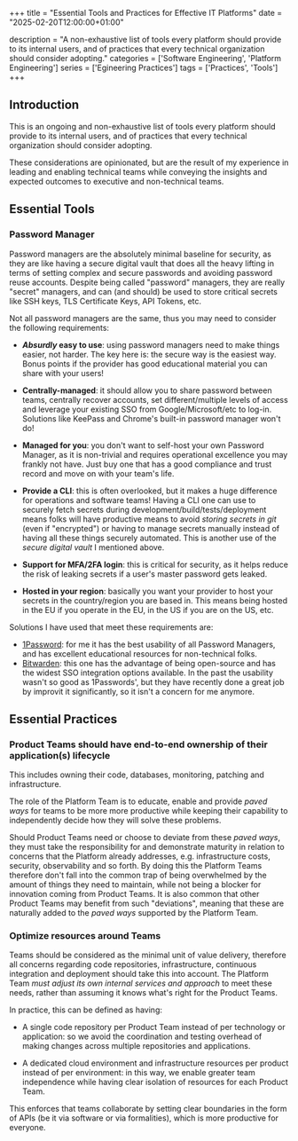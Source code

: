 +++
title = "Essential Tools and Practices for Effective IT Platforms"
date = "2025-02-20T12:00:00+01:00"

description = "A non-exhaustive list of tools every platform should provide to its internal users, and of practices that every technical organization should consider adopting."
categories = ['Software Engineering', 'Platform Engineering']
series = ['Egineering Practices']
tags = ['Practices', 'Tools']
+++

## Introduction

This is an ongoing and non-exhaustive list of tools every platform should provide to its internal users,
and of practices that every technical organization should consider adopting.

These considerations are opinionated, but are the result of my experience in leading and enabling technical
teams while conveying the insights and expected outcomes to executive and non-technical teams.

## Essential Tools

### Password Manager

Password managers are the absolutely minimal baseline for security, as they are like having a secure
digital vault that does all the heavy lifting in terms of setting complex and secure passwords and avoiding
password reuse accounts. Despite being called "password" managers, they are really "secret" managers,
and can (and should) be used to store critical secrets like SSH keys, TLS Certificate Keys, API Tokens, etc.

Not all password managers are the same, thus you may need to consider the following requirements:

* **_Absurdly_ easy to use**: using password managers need to make things easier, not harder.
  The key here is: the secure way is the easiest way.
  Bonus points if the provider has good educational material you can share with your users!

* **Centrally-managed**: it should allow you to share password between teams, centrally recover accounts,
  set different/multiple levels of access and leverage your existing SSO from Google/Microsoft/etc to log-in.
  Solutions like KeePass and Chrome's built-in password manager won't do!

* **Managed for you**: you don't want to self-host your own Password Manager, as it is non-trivial and requires
  operational excellence you may frankly not have. Just buy one that has a good compliance and trust record
  and move on with your team's life.

* **Provide a CLI**: this is often overlooked, but it makes a huge difference for operations and software teams!
  Having a CLI one can use to securely fetch secrets during development/build/tests/deployment means folks will
  have productive means to avoid _storing secrets in git_ (even if "encrypted") or having to manage secrets
  manually instead of having all these things securely automated. This is another use of the _secure digital vault_
  I mentioned above.

* **Support for MFA/2FA login**: this is critical for security, as it helps reduce the risk of leaking secrets
  if a user's master password gets leaked.

* **Hosted in your region**: basically you want your provider to host your secrets in the country/region you are based in.
  This means being hosted in the EU if you operate in the EU, in the US if you are on the US, etc.

Solutions I have used that meet these requirements are:

* [1Password](https://1password.com/business-security): for me it has the best usability of all Password Managers,
  and has excellent educational resources for non-technical folks.
* [Bitwarden](https://bitwarden.com/products/business/): this one has the advantage of being open-source and has
  the widest SSO integration options available. In the past the usability wasn't so good as 1Passwords', but
  they have recently done a great job by improvit it significantly, so it isn't a concern for me anymore.

## Essential Practices

### Product Teams should have end-to-end ownership of their application(s) lifecycle

This includes owning their code, databases, monitoring, patching and infrastructure.

The role of the Platform Team is to educate, enable and provide _paved ways_ for teams to be more more productive
while keeping their capability to independently decide how they will solve these problems.

Should Product Teams need or choose to deviate from these _paved ways_, they must take the responsibility for and
demonstrate maturity in relation to concerns that the Platform already addresses, e.g. infrastructure costs,
security, observability and so forth. By doing this the Platform Teams therefore don't fall into the common trap
of being overwhelmed by the amount of things they need to maintain, while not being a blocker for innovation coming
from Product Teams. It is also common that other Product Teams may benefit from such "deviations", meaning that
these are naturally added to the _paved ways_ supported by the Platform Team.

### Optimize resources around Teams

Teams should be considered as the minimal unit of value delivery, therefore all concerns regarding code
repositories, infrastructure, continuous integration and deployment should take this into account.
The Platform Team _must adjust its own internal services and approach_ to meet these needs, rather than
assuming it knows what's right for the Product Teams.

In practice, this can be defined as having:

* A single code repository per Product Team instead of per technology or application: so we avoid the coordination
  and testing overhead of making changes across multiple repositories and applications.

* A dedicated cloud environment and infrastructure resources per product instead of per environment: in this way,
  we enable greater team independence while having clear isolation of resources for each Product Team.

This enforces that teams collaborate by setting clear boundaries in the form of APIs (be it via software or
via formalities), which is more productive for everyone.
